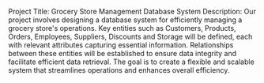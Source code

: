 Project Title: Grocery Store Management
Database System
Description: Our project involves designing a database system
for efficiently managing a grocery store's operations. Key entities
such as Customers, Products, Orders, Employees, Suppliers,
Discounts and Storage will be defined, each with relevant attributes
capturing essential information. Relationships between these entities
will be established to ensure data integrity and facilitate efficient data
retrieval. The goal is to create a flexible and scalable system that
streamlines operations and enhances overall efficiency.
